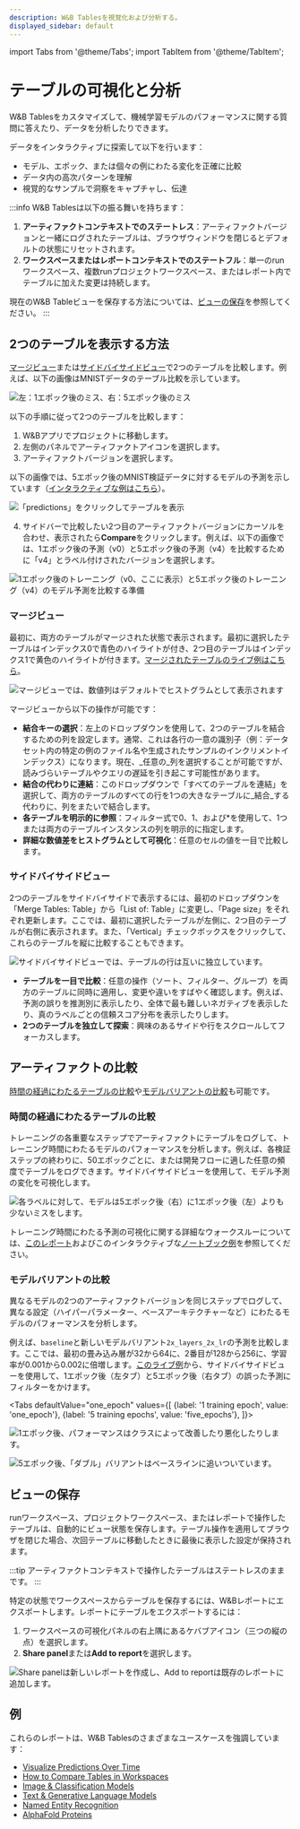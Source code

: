 ```yaml
---
description: W&B Tablesを視覚化および分析する。
displayed_sidebar: default
---
```

import Tabs from '@theme/Tabs';
import TabItem from '@theme/TabItem';

# テーブルの可視化と分析

W&B Tablesをカスタマイズして、機械学習モデルのパフォーマンスに関する質問に答えたり、データを分析したりできます。

データをインタラクティブに探索して以下を行います：

* モデル、エポック、または個々の例にわたる変化を正確に比較
* データ内の高次パターンを理解
* 視覚的なサンプルで洞察をキャプチャし、伝達

:::info
W&B Tablesは以下の振る舞いを持ちます：
1. **アーティファクトコンテキストでのステートレス**：アーティファクトバージョンと一緒にログされたテーブルは、ブラウザウィンドウを閉じるとデフォルトの状態にリセットされます。
2. **ワークスペースまたはレポートコンテキストでのステートフル**：単一のrunワークスペース、複数runプロジェクトワークスペース、またはレポート内でテーブルに加えた変更は持続します。

現在のW&B Tableビューを保存する方法については、[ビューの保存](#save-your-view)を参照してください。
:::

## 2つのテーブルを表示する方法
[マージビュー](#merged-view)または[サイドバイサイドビュー](#side-by-side-view)で2つのテーブルを比較します。例えば、以下の画像はMNISTデータのテーブル比較を示しています。

![左：1エポック後のミス、右：5エポック後のミス](/images/data_vis/table_comparison.png)

以下の手順に従って2つのテーブルを比較します：

1. W&Bアプリでプロジェクトに移動します。
2. 左側のパネルでアーティファクトアイコンを選択します。
3. アーティファクトバージョンを選択します。

以下の画像では、5エポック後のMNIST検証データに対するモデルの予測を示しています（[インタラクティブな例はこちら](https://wandb.ai/stacey/mnist-viz/artifacts/predictions/baseline/d888bc05719667811b23/files/predictions.table.json)）。

![「predictions」をクリックしてテーブルを表示](@site/static/images/data_vis/preds_mnist.png)

4. サイドバーで比較したい2つ目のアーティファクトバージョンにカーソルを合わせ、表示されたら**Compare**をクリックします。例えば、以下の画像では、1エポック後の予測（v0）と5エポック後の予測（v4）を比較するために「v4」とラベル付けされたバージョンを選択します。

![1エポック後のトレーニング（v0、ここに表示）と5エポック後のトレーニング（v4）のモデル予測を比較する準備](@site/static/images/data_vis/preds_2.png)

### マージビュー

最初に、両方のテーブルがマージされた状態で表示されます。最初に選択したテーブルはインデックス0で青色のハイライトが付き、2つ目のテーブルはインデックス1で黄色のハイライトが付きます。[マージされたテーブルのライブ例はこちら](https://wandb.ai/stacey/mnist-viz/artifacts/predictions/baseline/d888bc05719667811b23/files/predictions.table.json#7dd0cd845c0edb469dec)。

![マージビューでは、数値列はデフォルトでヒストグラムとして表示されます](@site/static/images/data_vis/merged_view.png)

マージビューから以下の操作が可能です：

* **結合キーの選択**：左上のドロップダウンを使用して、2つのテーブルを結合するための列を設定します。通常、これは各行の一意の識別子（例：データセット内の特定の例のファイル名や生成されたサンプルのインクリメントインデックス）になります。現在、_任意の_列を選択することが可能ですが、読みづらいテーブルやクエリの遅延を引き起こす可能性があります。
* **結合の代わりに連結**：このドロップダウンで「すべてのテーブルを連結」を選択して、両方のテーブルのすべての行を1つの大きなテーブルに_結合_する代わりに、列をまたいで結合します。
* **各テーブルを明示的に参照**：フィルター式で0、1、および\*を使用して、1つまたは両方のテーブルインスタンスの列を明示的に指定します。
* **詳細な数値差をヒストグラムとして可視化**：任意のセルの値を一目で比較します。

### サイドバイサイドビュー

2つのテーブルをサイドバイサイドで表示するには、最初のドロップダウンを「Merge Tables: Table」から「List of: Table」に変更し、「Page size」をそれぞれ更新します。ここでは、最初に選択したテーブルが左側に、2つ目のテーブルが右側に表示されます。また、「Vertical」チェックボックスをクリックして、これらのテーブルを縦に比較することもできます。

![サイドバイサイドビューでは、テーブルの行は互いに独立しています。](/images/data_vis/side_by_side.png)

* **テーブルを一目で比較**：任意の操作（ソート、フィルター、グループ）を両方のテーブルに同時に適用し、変更や違いをすばやく確認します。例えば、予測の誤りを推測別に表示したり、全体で最も難しいネガティブを表示したり、真のラベルごとの信頼スコア分布を表示したりします。
* **2つのテーブルを独立して探索**：興味のあるサイドや行をスクロールしてフォーカスします。

## アーティファクトの比較
[時間の経過にわたるテーブルの比較](#compare-across-time)や[モデルバリアントの比較](#compare-across-model-variants)も可能です。

### 時間の経過にわたるテーブルの比較
トレーニングの各重要なステップでアーティファクトにテーブルをログして、トレーニング時間にわたるモデルのパフォーマンスを分析します。例えば、各検証ステップの終わりに、50エポックごとに、または開発フローに適した任意の頻度でテーブルをログできます。サイドバイサイドビューを使用して、モデル予測の変化を可視化します。

![各ラベルに対して、モデルは5エポック後（右）に1エポック後（左）よりも少ないミスをします。](/images/data_vis/compare_across_time.png)

トレーニング時間にわたる予測の可視化に関する詳細なウォークスルーについては、[このレポート](https://wandb.ai/stacey/mnist-viz/reports/Visualize-Predictions-over-Time--Vmlldzo1OTQxMTk)およびこのインタラクティブな[ノートブック例](http://wandb.me/tables-walkthrough)を参照してください。

### モデルバリアントの比較

異なるモデルの2つのアーティファクトバージョンを同じステップでログして、異なる設定（ハイパーパラメーター、ベースアーキテクチャーなど）にわたるモデルのパフォーマンスを分析します。

例えば、`baseline`と新しいモデルバリアント`2x_layers_2x_lr`の予測を比較します。ここでは、最初の畳み込み層が32から64に、2番目が128から256に、学習率が0.001から0.002に倍増します。[このライブ例](https://wandb.ai/stacey/mnist-viz/artifacts/predictions/baseline/d888bc05719667811b23/files/predictions.table.json#2bb3b1d40aa777496b5d$2x\_layers\_2x\_lr)から、サイドバイサイドビューを使用して、1エポック後（左タブ）と5エポック後（右タブ）の誤った予測にフィルターをかけます。

<Tabs
  defaultValue="one_epoch"
  values={[
    {label: '1 training epoch', value: 'one_epoch'},
    {label: '5 training epochs', value: 'five_epochs'},
  ]}>
  <TabItem value="one_epoch">

![1エポック後、パフォーマンスはクラスによって改善したり悪化したりします。](/images/data_vis/compare_across_variants.png)
  </TabItem>
  <TabItem value="five_epochs">

![5エポック後、「ダブル」バリアントはベースラインに追いついています。](/images/data_vis/compare_across_variants_after_5_epochs.png)
  </TabItem>
</Tabs>

## ビューの保存

runワークスペース、プロジェクトワークスペース、またはレポートで操作したテーブルは、自動的にビュー状態を保存します。テーブル操作を適用してブラウザを閉じた場合、次回テーブルに移動したときに最後に表示した設定が保持されます。

:::tip
アーティファクトコンテキストで操作したテーブルはステートレスのままです。
:::

特定の状態でワークスペースからテーブルを保存するには、W&Bレポートにエクスポートします。レポートにテーブルをエクスポートするには：
1. ワークスペースの可視化パネルの右上隅にあるケバブアイコン（三つの縦の点）を選択します。
2. **Share panel**または**Add to report**を選択します。

![Share panelは新しいレポートを作成し、Add to reportは既存のレポートに追加します。](/images/data_vis/share_your_view.png)

## 例

これらのレポートは、W&B Tablesのさまざまなユースケースを強調しています：

* [Visualize Predictions Over Time](https://wandb.ai/stacey/mnist-viz/reports/Visualize-Predictions-over-Time--Vmlldzo1OTQxMTk)
* [How to Compare Tables in Workspaces](https://wandb.ai/stacey/xtable/reports/How-to-Compare-Tables-in-Workspaces--Vmlldzo4MTc0MTA)
* [Image & Classification Models](https://wandb.ai/stacey/mendeleev/reports/Tables-Tutorial-Visualize-Data-for-Image-Classification--VmlldzozNjE3NjA)
* [Text & Generative Language Models](https://wandb.ai/stacey/nlg/reports/Tables-Tutorial-Visualize-Text-Data-Predictions---Vmlldzo1NzcwNzY)
* [Named Entity Recognition](https://wandb.ai/stacey/ner_spacy/reports/Named-Entity-Recognition--Vmlldzo3MDE3NzQ)
* [AlphaFold Proteins](https://wandb.ai/wandb/examples/reports/AlphaFold-ed-Proteins-in-W-B-Tables--Vmlldzo4ODc0MDc)